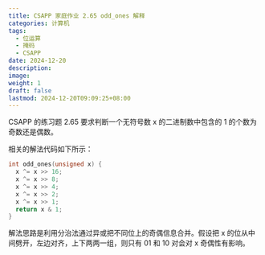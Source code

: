 ```yaml
---
title: CSAPP 家庭作业 2.65 odd_ones 解释
categories: 计算机
tags:
  - 位运算
  - 掩码
  - CSAPP
date: 2024-12-20
description: 
image: 
weight: 1
draft: false
lastmod: 2024-12-20T09:09:25+08:00
---
```

CSAPP 的练习题 2.65 要求判断一个无符号数 x 的二进制数中包含的 1 的个数为奇数还是偶数。

相关的解法代码如下所示：
```c
int odd_ones(unsigned x) {
  x ^= x >> 16;
  x ^= x >> 8;
  x ^= x >> 4;
  x ^= x >> 2;
  x ^= x >> 1;
  return x & 1;
}
```

解法思路是利用分治法通过异或把不同位上的奇偶信息合并。假设把 x 的位从中间劈开，左边对齐，上下两两一组，则只有 01 和 10 对会对 x 奇偶性有影响。

